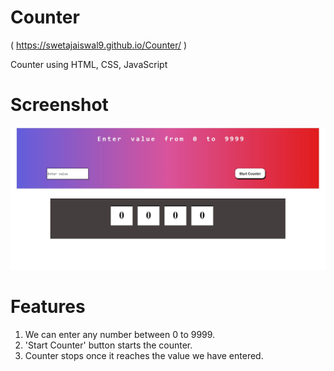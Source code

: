 # Counter

( https://swetajaiswal9.github.io/Counter/ )

Counter using HTML, CSS, JavaScript

# Screenshot

![](https://github.com/SwetaJaiswal9/Counter/blob/master/Counter%20Screenshot.jpg)

# Features
1. We can enter any number between 0 to 9999.
2. 'Start Counter' button starts the counter.
3. Counter stops once it reaches the value we have entered.

